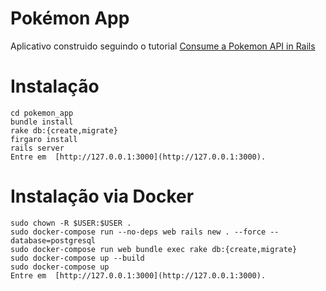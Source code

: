 # Pokémon App

Aplicativo construido seguindo o tutorial [Consume a Pokemon API in Rails](https://www.youtube.com/watch?v=NXg3oE5JMm0)

# Instalação 
```
cd pokemon_app
bundle install
rake db:{create,migrate}
firgaro install
rails server
Entre em  [http://127.0.0.1:3000](http://127.0.0.1:3000).

```
# Instalação via Docker
```
sudo chown -R $USER:$USER .
sudo docker-compose run --no-deps web rails new . --force --database=postgresql
sudo docker-compose run web bundle exec rake db:{create,migrate}
sudo docker-compose up --build
sudo docker-compose up 
Entre em  [http://127.0.0.1:3000](http://127.0.0.1:3000).

```

